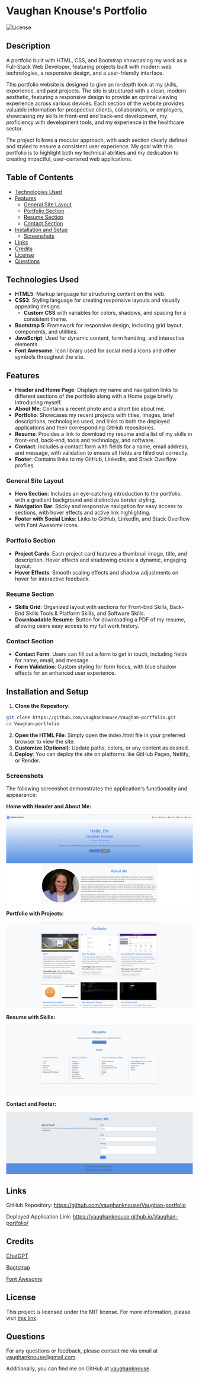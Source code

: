 # Vaughan Knouse's Portfolio <!-- omit in toc -->

![License](https://img.shields.io/badge/License-MIT-blue.svg)

## Description <!-- omit in toc -->

A portfolio built with HTML, CSS, and Bootstrap showcasing my work as a Full-Stack Web Developer, featuring projects built with modern web technologies, a responsive design, and a user-friendly interface.

This portfolio website is designed to give an in-depth look at my skills, experience, and past projects. The site is structured with a clean, modern aesthetic, featuring a responsive design to provide an optimal viewing experience across various devices. Each section of the website provides valuable information for prospective clients, collaborators, or employers, showcasing my skills in front-end and back-end development, my proficiency with development tools, and my experience in the healthcare sector.

The project follows a modular approach, with each section clearly defined and styled to ensure a consistent user experience. My goal with this portfolio is to highlight both my technical abilities and my dedication to creating impactful, user-centered web applications.

## Table of Contents <!-- omit in toc -->

- [Technologies Used](#technologies-used)
- [Features](#features)
  - [General Site Layout](#general-site-layout)
  - [Portfolio Section](#portfolio-section)
  - [Resume Section](#resume-section)
  - [Contact Section](#contact-section)
- [Installation and Setup](#installation-and-setup)
  - [Screenshots](#screenshots)
- [Links](#links)
- [Credits](#credits)
- [License](#license)
- [Questions](#questions)

## Technologies Used

- **HTML5**: Markup language for structuring content on the web.
- **CSS3**: Styling language for creating responsive layouts and visually appealing designs.
  - **Custom CSS** with variables for colors, shadows, and spacing for a consistent theme.
- **Bootstrap 5**: Framework for responsive design, including grid layout, components, and utilities.
- **JavaScript**: Used for dynamic content, form handling, and interactive elements.
- **Font Awesome**: Icon library used for social media icons and other symbols throughout the site.

## Features

- **Header and Home Page**: Displays my name and navigation links to different sections of the portfolio along with a Home page briefly introducing myself.
- **About Me**: Contains a recent photo and a short bio about me.
- **Portfolio**: Showcases my recent projects with titles, images, brief descriptions, technologies used, and links to both the deployed applications and their corresponding GitHub repositories.
- **Resume**: Provides a link to download my resume and a list of my skills in front-end, back-end, tools and technology, and software.
- **Contact**: Includes a contact form with fields for a name, email address, and message, with validation to ensure all fields are filled out correctly.
- **Footer**: Contains links to my GitHub, LinkedIn, and Stack Overflow profiles.

### General Site Layout

- **Hero Section**: Includes an eye-catching introduction to the portfolio, with a gradient background and distinctive border styling.
- **Navigation Bar**: Sticky and responsive navigation for easy access to sections, with hover effects and active link highlighting.
- **Footer with Social Links**: Links to GitHub, LinkedIn, and Stack Overflow with Font Awesome icons.

### Portfolio Section

- **Project Cards**: Each project card features a thumbnail image, title, and description. Hover effects and shadowing create a dynamic, engaging layout.
- **Hover Effects**: Smooth scaling effects and shadow adjustments on hover for interactive feedback.

### Resume Section

- **Skills Grid**: Organized layout with sections for Front-End Skills, Back-End Skills Tools & Platform Skills, and Software Skills.
- **Downloadable Resume**: Button for downloading a PDF of my resume, allowing users easy access to my full work history.

### Contact Section

- **Contact Form**: Users can fill out a form to get in touch, including fields for name, email, and message.
- **Form Validation**: Custom styling for form focus, with blue shadow effects for an enhanced user experience.

## Installation and Setup

1. **Clone the Repository**:

```bash
git clone https://github.com/vaughanknouse/Vaughan-portfolio.git
cd Vaughan-portfolio
```

2. **Open the HTML File**: Simply open the index.html file in your preferred browser to view the site.
3. **Customize (Optional)**: Update paths, colors, or any content as desired.
4. **Deploy**: You can deploy the site on platforms like GitHub Pages, Netlify, or Render.

### Screenshots

The following screenshot demonstrates the application's functionality and appearance:

**Home with Header and About Me:**

![Image of Home with Header and About Me.](assets/images/portfolio-image-home-header-about-me.png)

**Portfolio with Projects:**

![Image of Portfolio with Projects.](assets/images/portfolio-image-portfolio.png)

**Resume with Skills:**

![Image of Resume with Skills.](assets/images/portfolio-image-resume.png)

**Contact and Footer:**

![Image of Contact with Footer.](assets/images/portfolio-image-contact-footer.png)

## Links

GitHub Repository: <https://github.com/vaughanknouse/Vaughan-portfolio>

Deployed Application Link: <https://vaughanknouse.github.io/Vaughan-portfolio/>

## Credits

[ChatGPT](https://chatgpt.com/?oai-dm=1)

[Bootstrap](https://getbootstrap.com/)

[Font Awesome](https://fontawesome.com/icons/link?s=solid)

## License

This project is licensed under the MIT license. For more information, please visit [this link](https://opensource.org/licenses/MIT).

## Questions

For any questions or feedback, please contact me via email at <vaughanknouse@gmail.com>.

Additionally, you can find me on GitHub at [vaughanknouse](https://github.com/vaughanknouse).

